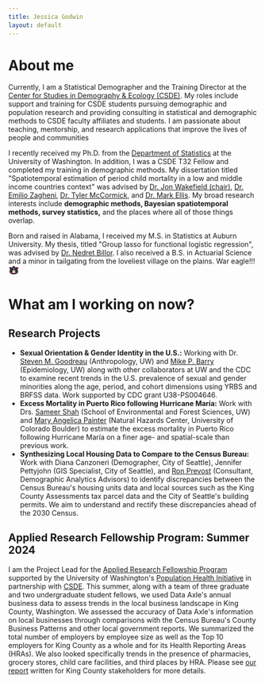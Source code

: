 ```yaml
---
title: Jessica Godwin
layout: default
---
```


# About me
Currently, I am a Statistical Demographer and the Training Director at the [Center for Studies in Demography & Ecology (CSDE)](https://csde.washington.edu/). My roles include support and training for CSDE students pursuing demographic and population research and providing consulting in statistical and demographic methods to CSDE faculty affiliates and students.  I am passionate about teaching, mentorship, and research applications that improve the lives of people and communities

I recently received my Ph.D. from the [Department of Statistics](https://stat.uw.edu/) at the University of Washington. In addition, I was a CSDE T32 Fellow and completed my training in demographic methods. My dissertation titled "Spatiotemporal estimation of period child mortality in a low and middle income countries context" was advised by [Dr. Jon Wakefield (chair)](https://faculty.washington.edu/jonno/), [Dr. Emilio Zagheni](https://www.zagheni.net/index.html), [Dr. Tyler McCormick](https://thmccormick.github.io/), and [Dr. Mark Ellis](https://geography.washington.edu/people/mark-ellis). My broad research interests include **demographic methods, Bayesian spatiotemporal methods, survey statistics,** and the places where all of those things overlap.

Born and raised in Alabama, I received my M.S. in Statistics at Auburn University. My thesis, titled "Group lasso for functional logistic regression", was advised by [Dr. Nedret Billor](http://webhome.auburn.edu/~billone/). I also received a B.S. in Actuarial Science and a minor in tailgating from the loveliest village on the plains. War eagle!!!  <img src="./AU.jpg" width="22">

# What am I working on now?

## Research Projects

  *  **Sexual Orientation & Gender Identity in the U.S.:** Working with Dr. [Steven M. Goodreau](https://anthropology.washington.edu/people/steven-m-goodreau) (Anthropology, UW) and [Mike P. Barry](https://scholar.google.com/citations?user=lcnqaEsAAAAJ&hl=en) (Epidemiology, UW) along with other collaborators at UW and the CDC to examine recent trends in the U.S. prevalence of sexual and gender minorities along the age, period, and cohort dimensions using YRBS and BRFSS data. Work supported by CDC grant U38-PS004646.
  *  **Excess Mortality in Puerto Rico following Hurricane María:** Work with Drs. [Sameer Shah](https://sefs.uw.edu/research/faculty-profile/sameer-shah/) (School of Environmental and Forest Sciences, UW) and [Mary Angelica Painter](https://hazards.colorado.edu/biography/mary-angelica-painter) (Natural Hazards Center, University of Colorado Boulder) to estimate the excess mortality in Puerto Rico following Hurricane María on a finer age- and spatial-scale than previous work.
  *  **Synthesizing Local Housing Data to Compare to the Census Bureau:** Work with Diana Canzoneri (Demographer, City of Seattle), Jennifer Pettyjohn (GIS Specialist, City of Seattle), and [Ron Prevost](https://www.linkedin.com/in/prevost-ronald-b674032b/) (Consultant, Demographic Analytics Advisors) to identify discrepancies between the Census Bureau's housing units data and local sources such as the King County Assessments tax parcel data and the City of Seattle's building permits. We aim to understand and rectify these discrepancies ahead of the 2030 Census.


## Applied Research Fellowship Program: Summer 2024

I am the Project Lead for the [Applied Research Fellowship Program](https://www.washington.edu/populationhealth/education-and-training/applied-research-fellowship/) supported by the University of Washington's [Population Health Initiative](https://www.washington.edu/populationhealth/) in partnership with [CSDE](https://csde.washington.edu/). This summer, along with a team of three graduate and two undergraduate student fellows, we used Data Axle's annual business data to assess trends in the local business landscape in King County, Washington. We assessed the accuracy of Data Axle's information on local businesses through comparisons with the Census Bureau's County Business Patterns and other local government reports. We summarized the total number of employers by employee size as well as the Top 10 employers for King County as a whole and for its Health Reporting Areas (HRAs).  We also looked specifically trends in the presence of pharmacies, grocery stores, child care facilities, and third places by HRA. Please see [our report](https://jlgodwin.github.io/ARFP%202024%20Report%20Final%20Draft.pdf) written for King County stakeholders for more details.



